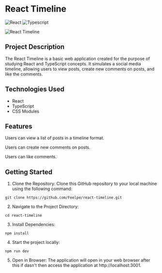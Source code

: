 # React Timeline

![React](https://img.shields.io/badge/React-20232A?style=for-the-badge&logo=react&logoColor=61DAFB)
![Typescript](https://img.shields.io/badge/TypeScript-007ACC?style=for-the-badge&logo=typescript&logoColor=white)

![React Timeline](https://i.imgur.com/bnosbtD.png)

## Project Description

The React Timeline is a basic web application created for the purpose of studying React and TypeScript concepts. It simulates a social media timeline, allowing users to view posts, create new comments on posts, and like the comments.

## Technologies Used

- React
- TypeScript
- CSS Modules

## Features

Users can view a list of posts in a timeline format.

Users can create new comments on posts.

Users can like comments.

## Getting Started

1. Clone the Repository: Clone this GitHub repository to your local machine using the following command:

```
git clone https://github.com/Feelpe/react-timeline.git
```

2. Navigate to the Project Directory:

```
cd react-timeline
```

3. Install Dependencies:

```
npm install
```

4. Start the project locally:

```
npm run dev
```

5. Open in Browser: The application will open in your web browser after this if dasn't then access the application at http://localhost:3001.
